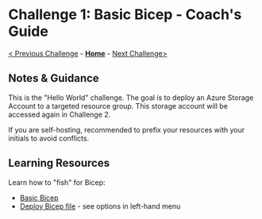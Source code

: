 # Challenge 1: Basic Bicep - Coach's Guide

[< Previous Challenge](./Solution-00.md) - **[Home](./README.md)** - [Next Challenge>](./Solution-02.md)

## Notes & Guidance

This is the "Hello World" challenge.  The goal is to deploy an Azure Storage Account to a targeted resource group.  This storage account will be accessed again in Challenge 2.

If you are self-hosting, recommended to prefix your resources with your initials to avoid conflicts.

## Learning Resources

Learn how to "fish" for Bicep:
- [Basic Bicep](https://github.com/Azure/bicep)
- [Deploy Bicep file](https://learn.microsoft.com/en-us/azure/azure-resource-manager/bicep/deploy-vscode) - see options in left-hand menu
